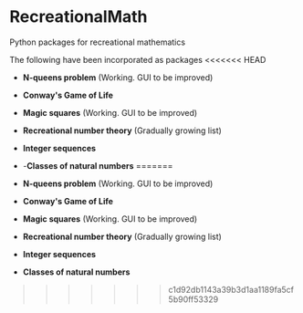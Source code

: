 # RecreationalMath
Python packages for recreational mathematics

The following have been incorporated as packages
<<<<<<< HEAD

- <b>N-queens problem</b>              (Working. GUI to be improved)

- <b>Conway's Game of Life</b>

- <b>Magic squares</b>                 (Working. GUI to be improved)

- <b>Recreational number theory</b>    (Gradually growing list)

- <b>Integer sequences</b>            

- -<b>Classes of natural numbers</b> 
=======
- <b>N-queens problem</b>              (Working. GUI to be improved)
- <b>Conway's Game of Life</b>
- <b>Magic squares</b>                 (Working. GUI to be improved)
- <b>Recreational number theory</b>    (Gradually growing list)
 - <b>Integer sequences</b>            
 - <b>Classes of natural numbers</b> 
>>>>>>> c1d92db1143a39b3d1aa1189fa5cf5b90ff53329
